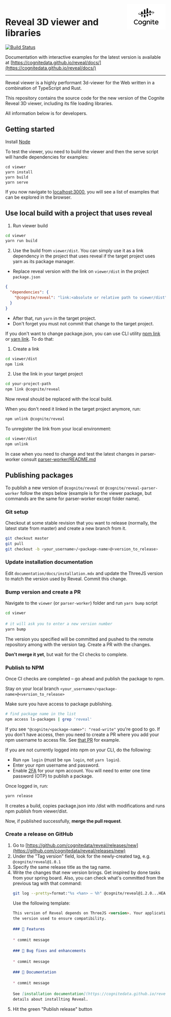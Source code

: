 <a href="https://cognite.com/">
    <img src="./cognite_logo.png" alt="Cognite logo" title="Cognite" align="right" height="80" />
</a>

# Reveal 3D viewer and libraries #

[![Build Status](https://travis-ci.org/cognitedata/reveal.svg?branch=master)](https://travis-ci.org/cognitedata/reveal)

Documentation with interactive examples for the latest version is available at [https://cognitedata.github.io/reveal/docs/](https://cognitedata.github.io/reveal/docs/)

---

Reveal viewer is a highly performant 3d-viewer for the Web written in a combination of TypeScript and Rust.

This repository contains the source code for the new version of the Cognite Reveal 3D viewer,
including its file loading libraries.

All information below is for developers.

## Getting started

Install [Node](https://nodejs.org/en/download/)

To test the viewer, you need to build the viewer and then the serve script will handle dependencies for examples:

```
cd viewer
yarn install
yarn build
yarn serve
```

If you now navigate to [localhost:3000](https://localhost:3000), you will see a list of examples
that can be explored in the browser.

## Use local build with a project that uses reveal

1. Run viewer build

```bash
cd viewer
yarn run build
```

2. Use the build from `viewer/dist`. 
You can simply use it as a link dependency in the project that uses reveal if 
the target project uses yarn as its package manager.

  * Replace reveal version with the link on `viewer/dist` in the project `package.json`
```json
{
  "dependencies": {
    "@cognite/reveal": "link:<absolute or relative path to viewer/dist"
  }
}
```
  * After that, run `yarn` in the target project.
  * Don't forget you must not commit that change to the target project.
    
If you don't want to change package.json, you can use CLI utility [npm link](https://docs.npmjs.com/cli/link)
or [yarn link](https://classic.yarnpkg.com/en/docs/cli/link/). To do that:

1. Create a link

```bash
cd viewer/dist
npm link
``` 

2. Use the link in your target project

```bash
cd your-project-path
npm link @cognite/reveal
```

Now reveal should be replaced with the local build. 

When you don't need it linked in the target project anymore, run:

```bash
npm unlink @cognite/reveal
```

To unregister the link from your local environment:

```bash
cd viewer/dist
npm unlink
```

In case when you need to change and test the latest changes in parser-worker
consult [parser-worker/README.md](parser-worker/README.md)

## Publishing packages

To publish a new version of `@cognite/reveal` or `@cognite/reveal-parser-worker` follow the steps below
(example is for the viewer package, but commands are the same for parser-worker except folder name).

### Git setup

Checkout at some stable revision that you want to release (normally, the latest state from master)
and create a new branch from it. 

```bash
git checkout master
git pull
git checkout -b <your_username>/<package-name>@<version_to_release>
```

### Update installation documentation

Edit `documentation/docs/installation.mdx` and update the ThreeJS version to match the version used by Reveal. Commit
this change.

### Bump version and create a PR

Navigate to the `viewer` (or `parser-worker`) folder and run `yarn bump` script 

```bash
cd viewer

# it will ask you to enter a new version number
yarn bump
```

The version you specified will be committed and pushed to the remote repository among with the version tag.
Create a PR with the changes.

**Don't merge it yet**, but wait for the CI checks to complete.

### Publish to NPM

Once CI checks are completed – go ahead and publish the package to npm.

Stay on your local branch `<your_username>/<package-name>@<version_to_release>`

Make sure you have access to package publishing.

```bash
# find package name in the list 
npm access ls-packages | grep 'reveal'
``` 

If you see `"@cognite/<package-name>": "read-write"` you're good to go. 
If you don't have access, then you need to create a PR where you add your npm username to access file. See [that PR](https://github.com/cognitedata/terraform-npm/pull/14/files) for example.

If you are not currently logged into npm on your CLI, do the following:
* Run `npm login` (must be `npm login`, not `yarn login`).
* Enter your npm username and password.
* Enable [2FA](https://docs.npmjs.com/configuring-two-factor-authentication) for your npm account. 
    You will need to enter one time password (OTP) to publish a package.

Once logged in, run:

```bash
yarn release
```

It creates a build, copies package.json into /dist with modifications and runs npm publish from viewer/dist.

Now, if published successfully, **merge the pull request**.

### Create a release on GitHub

1. Go to [https://github.com/cognitedata/reveal/releases/new](https://github.com/cognitedata/reveal/releases/new)
1. Under the "Tag version" field, look for the newly-created tag, e.g. `@cognite/reveal@1.0.1`
1. Specify the same release title as the tag name.
1. Write the changes that new version brings. Get inspired by done tasks from your spring board. 
Also, you can check what's committed from the previous tag with that command:
   ```bash
   git log --pretty=format:"%s <%an> – %h" @cognite/reveal@1.2.0...HEAD
   ```
   Use the following template:
   ```md
   This version of Reveal depends on ThreeJS <version>. Your application should match
   the version used to ensure compatibility. 

   ### 🚀 Features
   
   * commit message
   
   ### 🐞 Bug fixes and enhancements
   
   * commit message
   
   ### 📖 Documentation
   
   * commit message

   See [installation documentation](https://cognitedata.github.io/reveal-docs/docs/installation) for 
   details about installting Reveal.
   ```
1. Hit the green "Publish release" button
